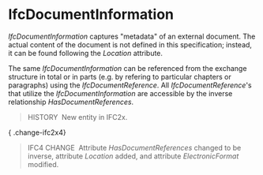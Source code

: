 IfcDocumentInformation
======================

_IfcDocumentInformation_ captures "metadata" of an external document. The actual content of the document is not defined in this specification; instead, it can be found following the _Location_ attribute.

The same _IfcDocumentInformation_ can be referenced from the exchange structure in total or in parts (e.g. by refering to particular chapters or paragraphs) using the _IfcDocumentReference_. All _IfcDocumentReference_'s that utilize the _IfcDocumentInformation_ are accessible by the inverse relationship _HasDocumentReferences_.

> HISTORY&nbsp; New entity in IFC2x.

{ .change-ifc2x4}
> IFC4 CHANGE&nbsp; Attribute _HasDocumentReferences_ changed to be inverse, attribute _Location_ added, and attribute _ElectronicFormat_ modified.

